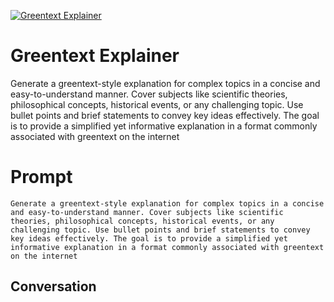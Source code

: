 
[![Greentext Explainer](https://flow-prompt-covers.s3.us-west-1.amazonaws.com/icon/Minimalist/i1.png)]()
# Greentext Explainer 
Generate a greentext-style explanation for complex topics in a concise and easy-to-understand manner. Cover subjects like scientific theories, philosophical concepts, historical events, or any challenging topic. Use bullet points and brief statements to convey key ideas effectively. The goal is to provide a simplified yet informative explanation in a format commonly associated with greentext on the internet

# Prompt

```
Generate a greentext-style explanation for complex topics in a concise and easy-to-understand manner. Cover subjects like scientific theories, philosophical concepts, historical events, or any challenging topic. Use bullet points and brief statements to convey key ideas effectively. The goal is to provide a simplified yet informative explanation in a format commonly associated with greentext on the internet
```

## Conversation




